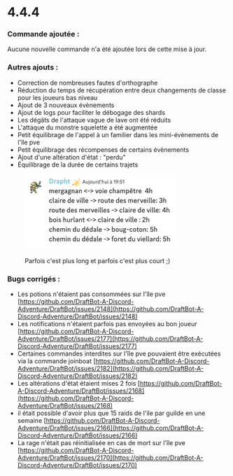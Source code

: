 # 4.4.4

### Commande ajoutée :

Aucune nouvelle commande n'a été ajoutée lors de cette mise à jour.

### Autres ajouts :

* Correction de nombreuses fautes d'orthographe
* Réduction du temps de récupération entre deux changements de classe pour les joueurs bas niveau
* Ajout de 3 nouveaux évènements
* Ajout de logs pour faciliter le débogage des shards
* Les dégâts de l'attaque vague de lave ont été réduits
* L'attaque du monstre squelette a été augmentée
* Petit équilibrage de l'appel à un familier dans les mini-évènements de l'île pve
* Petit équilibrage des récompenses de certains évènements
* Ajout d'une altération d'état : "perdu"
* Équilibrage de la durée de certains trajets

<figure><img src="../.gitbook/assets/image (198).png" alt=""><figcaption><p>Parfois c'est plus long et parfois c'est plus court ;)</p></figcaption></figure>

### Bugs corrigés :

* Les potions n'étaient pas consommées sur l'île pve [https://github.com/DraftBot-A-Discord-Adventure/DraftBot/issues/2148](https://github.com/DraftBot-A-Discord-Adventure/DraftBot/issues/2148)
* Les notifications n'étaient parfois pas envoyées au bon joueur [https://github.com/DraftBot-A-Discord-Adventure/DraftBot/issues/2177](https://github.com/DraftBot-A-Discord-Adventure/DraftBot/issues/2177)
* Certaines commandes interdites sur l'île pve pouvaient être exécutées via la commande joinboat [https://github.com/DraftBot-A-Discord-Adventure/DraftBot/issues/2182](https://github.com/DraftBot-A-Discord-Adventure/DraftBot/issues/2182)
* Les altérations d'état étaient mises 2 fois [https://github.com/DraftBot-A-Discord-Adventure/DraftBot/issues/2168](https://github.com/DraftBot-A-Discord-Adventure/DraftBot/issues/2168)
* il était possible d'avoir plus que 15 raids de l'ile par guilde en une semaine [https://github.com/DraftBot-A-Discord-Adventure/DraftBot/issues/2166](https://github.com/DraftBot-A-Discord-Adventure/DraftBot/issues/2166)
* La rage n'était pas réinitialisée en cas de mort sur l'île pve [https://github.com/DraftBot-A-Discord-Adventure/DraftBot/issues/2170](https://github.com/DraftBot-A-Discord-Adventure/DraftBot/issues/2170)

